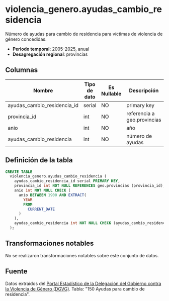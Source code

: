 # violencia_genero.ayudas_cambio_residencia

Número de ayudas para cambio de residencia para víctimas de violencia de género concedidas.

- **Periodo temporal**: 2005-2025, anual
- **Desagregación regional**: provincias

## Columnas

| Nombre | Tipo de dato | Es Nullable | Descripción |
| --- | --- | --- | --- |
| ayudas_cambio_residencia_id | serial | NO | primary key |
| provincia_id | int | NO | referencia a geo.provincias |
| anio | int | NO | año |
| ayudas_cambio_residencia | int | NO | número de ayudas |

## Definición de la tabla

```sql
CREATE TABLE
  violencia_genero.ayudas_cambio_residencia (
    ayudas_cambio_residencia_id serial PRIMARY KEY,
    provincia_id int NOT NULL REFERENCES geo.provincias (provincia_id),
    anio int NOT NULL CHECK (
      anio BETWEEN 1900 AND EXTRACT(
        YEAR
        FROM
          CURRENT_DATE
      )
    ),
    ayudas_cambio_residencia int NOT NULL CHECK (ayudas_cambio_residencia >= 0)
  );
```

## Transformaciones notables
No se realizaron transformaciones notables sobre este conjunto de datos.

## Fuente
Datos extraídos del <a href="https://estadisticasviolenciagenero.igualdad.gob.es/" target="_blank">Portal Estadístico de la Delegación del Gobierno contra la Violencia de Género (DGVG)</a>. Tabla: "150 Ayudas para cambio de residencia".
